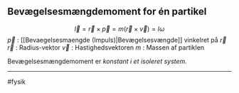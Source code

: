 ## Bevægelsesmængdemoment for én partikel

$$\vec{l} = \vec{r} \times \vec{p} = m(\vec{r} \times \vec{v}) = I \omega $$
$\vec{p}$ : [[Bevaegelsesmaengde (Impuls)|Bevægelsesvængde]] vinkelret på $\vec{r}$
$\vec{r}$ : Radius-vektor
$\vec{v}$ : Hastighedsvektoren
$m$ : Massen af partiklen

Bevægelsesmængdemoment er *konstant i et isoleret system.*


---
#fysik 